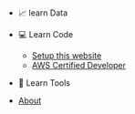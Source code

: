 <!-- docs/_sidebar.md -->

* 📈 learn Data

* 💻 Learn Code
   * [Setup this website](./learn-code/website-setup.md)
   * [AWS Certified Developer](./learn-code/aws-associate-developer)
* 🔨 Learn Tools

* [About](./global/about.md)